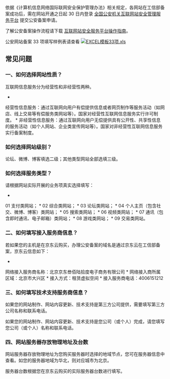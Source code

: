 依据《计算机信息网络国际联网安全保护管理办法》相关规定，各网站在工信部备案成功后，需在网站开通之日起 30 日内登录 [全国公安机关互联网站安全管理服务平台](http://www.beian.gov.cn/) 提交公安备案申请。

了解公安备案操作流程请下载 [互联网站安全服务平台操作指南](http://www.beian.gov.cn/portal/downloadcenter?token=389a313f-53c9-4eb7-8a10-5eeae2f50a73)。

公安网站备案 33 项填写样例表请查看 ![](http://cms.jcloud.com/ueditor/dialogs/attachment/fileTypeImages/icon_xls.gif)[EXCEL模板33项.xls](https://img1.jcloudcs.com/cms/9062610c-a7f6-49fd-b320-fdb93792762720180110170854.xls "EXCEL模板33项.xls")

## []()**常见问题**

### []()一、如何选择网站性质？

互联网信息服务分为经营性和非经营性两种。

* 
经营性信息服务：通过互联网向用户有偿提供信息或者网页制作等服务活动（如网店、线上交易等有偿服务类网站等）。国家对经营性互联网信息服务实行许可制度。
* 
非经营性信息服务：通过互联网向用户无偿提供具有公开性、共享性信息的服务活动（如个人网站、企业类宣传网站等）。国家对非经营性互联网信息服务实行备案制度。

### 如何选择网站级别？

论坛、微博、博客填选二级；其他类型网站全部选填三级。

### 如何选择服务类型？

请根据网站实际开展的业务项真实选择填写：

* 
01 支付类网站；
* 
02 综合类网站；
* 
03 论坛类网站；
* 
04 个人主页（包含社交、微博、博客）类网站；
* 
05 搜索类网站；
* 
06 视频类网站；
* 
07 通讯（包含即时通讯、电子邮箱）类网站；
* 
08 游戏类网站；
* 
09 交易类网站。

### 二、如何填写接入服务商信息？

若如果您的主机是在京东云购买，办理公安备案的域名是通过京东云在工信部备案，京东云信息如下：

* 
网络接入服务商名称：北京京东叁佰陆拾度电子商务有限公司
* 
网络接入商所属区域：北京市大兴区
* 
接入方式：租赁虚拟空间
* 
接入服务商电话：4006151212

### 三、如何填写技术支持服务商信息？

如果您的网站制作、网站内容更新、技术支持是第三方公司提供，需要填写第三方公司名称和联系电话。

如果您的网站制作、网站内容更新、技术支持是您公司（或个人）完成，请您填写您公司（或个人）名称和联系电话。

### 四、网站服务器存放物理地址及台数

网站服务器存放物理地址为您购买服务器时选择的地域节点，您可在服务器信息中查看。如您的服务器地域为华北，则对应城市为北京。

服务器台数根据您在京东云购买的实际服务器台数进行填写。
